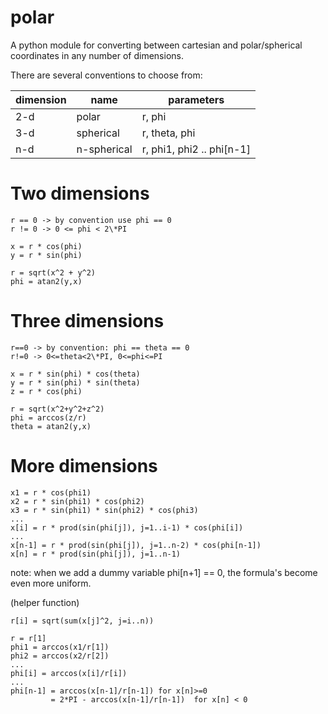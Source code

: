 polar
=====

A python module for converting between cartesian and polar/spherical coordinates in any number of dimensions.

There are several conventions to choose from:

| dimension  | name  | parameters |
| ---------- | ----- | ---------- |
|    2-d     | polar | r, phi     |
|    3-d     | spherical | r, theta, phi |
|    n-d     | n-spherical | r, phi1, phi2 .. phi[n-1] |

Two dimensions
==============

    r == 0 -> by convention use phi == 0
    r != 0 -> 0 <= phi < 2\*PI

    x = r * cos(phi)
    y = r * sin(phi)

    r = sqrt(x^2 + y^2)
    phi = atan2(y,x)

Three dimensions
================

    r==0 -> by convention: phi == theta == 0
    r!=0 -> 0<=theta<2\*PI, 0<=phi<=PI

    x = r * sin(phi) * cos(theta)
    y = r * sin(phi) * sin(theta)
    z = r * cos(phi)

    r = sqrt(x^2+y^2+z^2)
    phi = arccos(z/r)
    theta = atan2(y,x)

More dimensions
===============

    x1 = r * cos(phi1)
    x2 = r * sin(phi1) * cos(phi2)
    x3 = r * sin(phi1) * sin(phi2) * cos(phi3)
    ...
    x[i] = r * prod(sin(phi[j]), j=1..i-1) * cos(phi[i])
    ...
    x[n-1] = r * prod(sin(phi[j]), j=1..n-2) * cos(phi[n-1])
    x[n] = r * prod(sin(phi[j]), j=1..n-1)

note: when we add a dummy variable phi[n+1] == 0, the formula's become even more uniform.


(helper function)

    r[i] = sqrt(sum(x[j]^2, j=i..n))

    r = r[1]
    phi1 = arccos(x1/r[1])
    phi2 = arccos(x2/r[2])
    ...
    phi[i] = arccos(x[i]/r[i])
    ...
    phi[n-1] = arccos(x[n-1]/r[n-1]) for x[n]>=0
             = 2*PI - arccos(x[n-1]/r[n-1])  for x[n] < 0

